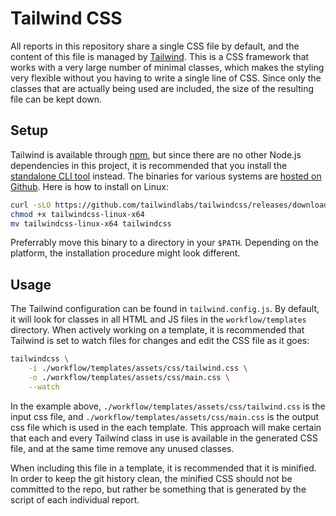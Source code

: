 # Tailwind CSS

All reports in this repository share a single CSS file by default, and the content of this file is managed by [Tailwind](https://tailwindcss.com). This is a CSS framework that works with a very large number of minimal classes, which makes the styling very flexible without you having to write a single line of CSS. Since only the classes that are actually being used are included, the size of the resulting file can be kept down.

## Setup

Tailwind is available through [npm](https://www.npmjs.com/package/tailwindcss), but since there are no other Node.js dependencies in this project, it is recommended that you install the [standalone CLI tool](https://tailwindcss.com/blog/standalone-cli) instead. The binaries for various systems are [hosted on Github](https://github.com/tailwindlabs/tailwindcss/releases). Here is how to install on Linux:

```bash
curl -sLO https://github.com/tailwindlabs/tailwindcss/releases/download/v3.3.6/tailwindcss-linux-x64
chmod +x tailwindcss-linux-x64
mv tailwindcss-linux-x64 tailwindcss
```

Preferrably move this binary to a directory in your `$PATH`. Depending on the platform, the installation procedure might look different.

## Usage

The Tailwind configuration can be found in `tailwind.config.js`. By default, it will look for classes in all HTML and JS files in the `workflow/templates` directory. When actively working on a template, it is recommended that Tailwind is set to watch files for changes and edit the CSS file as it goes:

```bash
tailwindcss \
    -i ./workflow/templates/assets/css/tailwind.css \
    -o ./workflow/templates/assets/css/main.css \
    --watch
```

In the example above, `./workflow/templates/assets/css/tailwind.css` is the input css file, and `./workflow/templates/assets/css/main.css` is the output css file which is used in the each template. This approach will make certain that each and every Tailwind class in use is available in the generated CSS file, and at the same time remove any unused classes.

When including this file in a template, it is recommended that it is minified. In order to keep the git history clean, the minified CSS should not be committed to the repo, but rather be something that is generated by the script of each individual report. <!-- TODO: add a reference to an example, as soon as there is one -->

